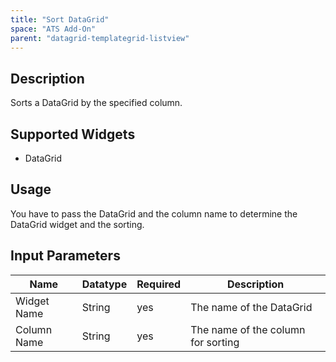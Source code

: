 ```yaml
---
title: "Sort DataGrid"
space: "ATS Add-On" 
parent: "datagrid-templategrid-listview"
---
```


## Description

Sorts a DataGrid by the specified column.

## Supported Widgets

 + DataGrid

## Usage

You have to pass the DataGrid and the column name to determine the DataGrid widget and the sorting.

## Input Parameters

Name | Datatype |Required| Description
--- | --- | --- | ---
Widget Name | String | yes | The name of the DataGrid
Column Name | String |yes| The name of the column for sorting
